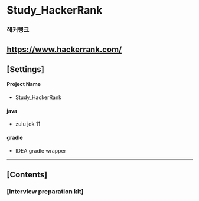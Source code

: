 # Study_HackerRank
### 해커랭크
https://www.hackerrank.com/
-----

## [Settings]
#### Project Name
* Study_HackerRank
#### java
* zulu jdk 11
#### gradle
* IDEA gradle wrapper
-----

## [Contents]

### [Interview preparation kit]
